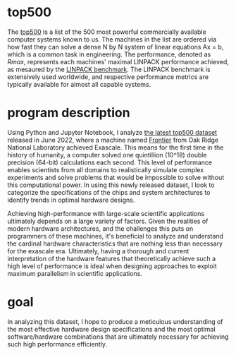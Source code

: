 # top500
The [top500](https://www.top500.org/project/top500_description/) is a list of the 500 most powerful commercially available computer systems known to us. 
The machines in the list are ordered via how fast they can solve a dense N by N system of linear equations Ax = b, which is a common task in engineering.
The performance, denoted as *Rmax*, represents each machines' maximal LINPACK performance achieved, as mesaured by the [LINPACK benchmark](http://www.netlib.org/utk/people/JackDongarra/PAPERS/hpl.pdf). The LINPACK benchmark is extensively used worldwide, and respective performance metrics are typically available for almost all capable systems.

# program description 
Using Python and Jupyter Notebook, I analyze [the latest top500 dataset](https://www.top500.org/lists/top500/2022/06/) released in June 2022, where a machine named [Frontier](https://www.olcf.ornl.gov/frontier/) from Oak Ridge National Laboratory achieved Exascale. This means for the first time in the history of humanity, 
a computer solved one quintillion (10^18) double precision (64-bit) calculations each second. This level of performance enables scientists from all domains to 
realistically simulate complex experiments and solve problems that would be impossible to solve without this computational power. In using this newly released dataset, I look to categorize the specifications of the chips and system architectures to identify trends in optimal hardware designs. 


Achieving high-performance with large-scale scientific applications ultimately depends on a large variety of factors. Given the realities of modern hardware architectures, and the challenges this puts on programmers of these machines, it's beneficial to analyze and understand the cardinal hardware characteristics that are nothing less than necessary for the exascale era. Ultimately, having a thorough and current interpretation of the hardware features that theoretically achieve such a high level of performance is ideal when designing approaches to exploit maximum parallelism in scientific applications. 


# goal 
In analyzing this dataset, I hope to produce a meticulous understanding of the most effective hardware design specifications and the most optimal software/hardware combinations that are ultimately necessary for achieving such high performance efficiently. 
